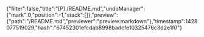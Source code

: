 {"filter":false,"title":"[P] /README.md","undoManager":{"mark":0,"position":-1,"stack":[]},"preview":{"path":"/README.md","previewer":"preview.markdown"},"timestamp":1428077519029,"hash":"67452301efcdab8998badcfe10325476c3d2e1f0"}